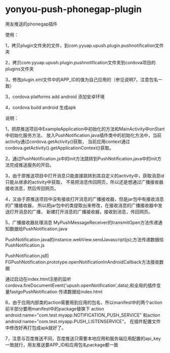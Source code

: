 # yonyou-push-phonegap-plugin
用友推送的phonegap插件

使用：

1，拷贝plugin文件夹的文件，到com.yyuap.upush.plugin.pushnotification文件夹

2，拷贝com.yyuap.upush.plugin.pushnotification文件夹到cordova项目的plugins文件夹

3，修改plugin.xml文件中的APP_ID的值为自己应用的（参见说明7，注意包名一致）

3，cordova platforms add android 添加安卓环境

4，cordova build android 生成apk

说明：

1，把原推送项目中ExampleApplication中初始化的方法和MainActivity中onStart中初始化服务方法， 放入PushNotification.java插件类中的初始化方法中，当前activity通过cordova.getActivity()获取， 当前应用context通过cordova.getActivity().getApplicationContext()获取。

2，通过PushNotification.js中的init方法跳转到PushNotification.java中的init方法完成推送服务的开启。

3，由于原推送项目中打开消息只能直接跳转到其自定义的activity中，获取消息id只能从继承的activity中获取， 不易把消息传回网页，所以还是想通过广播接收器接收消息，然后传回网页。

4，又由于原推送项目中没有接收打开消息的广播接收器，但是jar包中有接收消息的广播接收器， 所以把jar包中的类提取出来修改，在接收消息的广播接收器中发送打开消息的广播， 新建打开消息的广播接收器，接收到消息，传回网页。

5，广播接收器处理消息 MyPushMessageReceiver的transmitOpen方法传递通知数据给PushNotification.java

 PushNotification.java的instance.webView.sendJavascript(js);方法传递数据给PushNotification.js

 PushNotification.js的FGPushNotification.prototype.openNotificationInAndroidCallback方法接收数据

 通过启动在index.html注册的监听cordova.fireDocumentEvent('upush.openNotification',data);和全局的插件变量fastgoPushNotification
 传递数据给index.html

6，由于应用内部类的action需要用到应用的包名，所以manifest中的两个action前半部分要用manifest中的package替换下 action android:name="com.test.myapp.NOTIFICATION_PUSH_SERVICE" 和action android:name="com.test.myapp.PUSH_LISTENSERVICE"。 在插件配置文件中修改好再打包成apk就好了。

7，注意与百度推送不同，百度推送只需要本地应用和服务端应用配置的api_key一致就行，用友推送要APP_ID和应用包名package都一致
